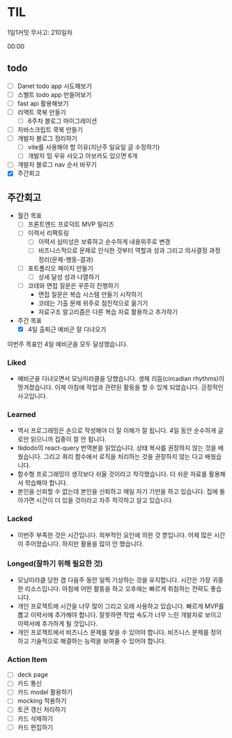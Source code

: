 # TIL

1일1커밋 무사고: 210일차

00:00

## todo

- [ ] Danet todo app 시도해보기
- [ ] 스벨트 todo app 만들어보기
- [ ] fast api 활용해보기
- [ ] 리액트 쿡북 만들기
  - [ ] 6주차 블로그 마이그레이션
- [ ] 자바스크립트 쿡북 만들기
- [ ] 개발자 블로그 정리하기
  - [ ] vite를 사용해야 할 이유(지난주 일요일 글 수정하기)
  - [ ] 개발자 밈 우유 사오고 아보카도 있으면 6개
- [ ] 개발자 블로그 nav 순서 바꾸기
- [x] 주간회고

## 주간회고

- 월간 목표
  - [ ] 프론트엔드 프로덕트 MVP 릴리즈
  - [ ] 이력서 리팩토링
    - [ ] 이력서 심미성은 보류하고 순수하게 내용위주로 변경
    - [ ] 비즈니스적으로 문제로 인식한 것부터 역할과 성과 그리고 의사결정 과정 정리(문제-행동-결과)
  - [ ] 포트폴리오 페이지 만들기
    - [ ] 상세 달성 성과 나열하기
  - [ ] 코테와 면접 질문은 꾸준히 진행하기
    - 면접 질문은 복습 시스템 만들기 시작하기
    - 코테는 기출 문제 위주로 점진적으로 옮기기
    - 자료구조 알고리즘은 다른 복습 자료 활용하고 추가하기
- 주간 목표
  - [x] 4일 출퇴근 예비군 잘 다녀오기

이번주 목표인 4일 예비군을 모두 달성했습니다.

### Liked

- 예비군을 다녀오면서 모닝미라클을 당했습니다. 생체 리듬(circadian rhythms)이 땅겨졌습니다. 이제 아침에 작업과 관련된 활동을 할 수 있게 되었습니다. 긍정적인 사고입니다.

### Learned

- 역시 프로그래밍은 손으로 작성해야 더 잘 이해가 잘 됩니다. 4일 동안 순수하게 글로만 읽으니까 집중이 잘 안 됩니다.
- tkdodo의 react-query 번역본을 읽었습니다. 상태 복사를 권장하지 않는 것을 배웠습니다. 그리고 쿼리 함수에서 로직을 처리하는 것을 권장하지 않는 다고 배웠습니다.
- 함수형 프로그래밍이 생각보다 쉬울 것이라고 착각했습니다. 더 쉬운 자료를 활용해서 학습해야 합니다.
- 본인을 신뢰할 수 없는데 본인을 신뢰하고 매일 자기 기만을 하고 있습니다. 집에 돌아가면 시간이 더 있을 것이라고 자주 착각하고 살고 있습니다.

### Lacked

- 이번주 부족한 것은 시간입니다. 외부적인 요인에 의한 것 뿐입니다. 어제 많은 시간이 주어졌습니다. 하지만 활용을 많이 안 했습니다.

### Longed(잘하기 위해 필요한 것)

- 모닝미라클 당한 겸 다음주 동안 일찍 기상하는 것을 유지합니다. 시간은 가장 귀중한 리소스입니다. 아침에 어떤 활동을 하고 오후에는 빠르게 취침하는 전략도 좋습니다.
- 개인 프로젝트에 시간을 너무 많이 그리고 오래 사용하고 있습니다. 빠르게 MVP를 뽑고 이력서에 추가해야 합니다. 잘못하면 작업 속도가 너무 느린 개발자로 보이고 이력서에 추가하게 될 것입니다.
- 개인 프로젝트에서 비즈니스 문제를 찾을 수 있어야 합니다. 비즈니스 문제를 정의하고 기술적으로 해결하는 능력을 보여줄 수 있어야 합니다.

### Action Item

- [ ] deck page
- [ ] 카드 통신
- [ ] 카드 model 활용하기
- [ ] mocking 적용하기
- [ ] 토큰 갱신 처리하기
- [ ] 카드 삭제하기
- [ ] 카드 편집하기
